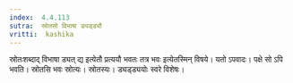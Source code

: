 ```yaml
---
index:  4.4.113
sutra:  स्रोतसो विभाषा ड्यड्ड्यौ
vritti:  kashika 
---
```


स्रोतःशब्दाद् विभाषा ड्यत् द्य इत्येतौ प्रत्ययौ भवतः तत्र भवः इत्येतस्मिन् विषये। यतो ऽपवादः। पक्षे सो ऽपि भवति। स्रोतसि भवः स्रोत्यः। स्रोतस्यः। ड्यड्ड्ययोः स्वरे विशेषः।

